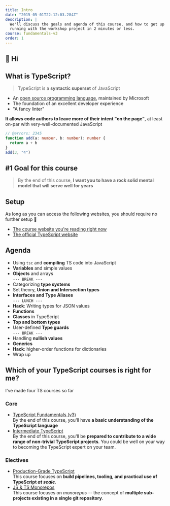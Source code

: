 ```yaml
---
title: Intro
date: "2015-05-01T22:12:03.284Z"
description: |
  We'll discuss the goals and agenda of this course, and how to get up and
  running with the workshop project in 2 minutes or less.
course: fundamentals-v3
order: 1
---
```


## :wave: Hi



## What is TypeScript?

> TypeScript is a **syntactic superset** of JavaScript

- An [open source programming language](https://github.com/microsoft/TypeScript), maintained by Microsoft
- The foundation of an excellent developer experience
- "A fancy linter"

**It allows code authors to leave more of their intent "on the page"**, at least
on-par with very-well-documented JavaScript

```ts twoslash
// @errors: 2345
function add(a: number, b: number): number {
  return a + b
}
add(3, "4")
```

## #1 Goal for this course

> By the end of this course, **I want you to have a rock solid mental model that will serve well for years**

## Setup

As long as you can access the following websites, you should require no further setup :tada:

- [The course website you're reading right now](https://fun-v3.typescript-training.com)
- [The official TypeScript website](https://www.typescriptlang.org)

## Agenda

- Using `tsc` and **compiling** TS code into JavaScript
- **Variables** and simple values
- **Objects** and arrays
  <br/>`--- BREAK ---`
- Categorizing **type systems**
- Set theory, **Union and Intersection types**
- **Interfaces and Type Aliases**
  <br/>`--- LUNCH ---`
- **Hack**: Writing types for JSON values
- **Functions**
- **Classes** in TypeScript
- **Top and bottom types**
- User-defined **Type guards**
  <br/>`--- BREAK ---`
- Handling **nullish values**
- **Generics**
- **Hack**: higher-order functions for dictionaries
- Wrap up

## Which of your TypeScript courses is right for me?

I've made four TS courses so far

### Core
- [TypeScript Fundamentals (v3)](https://frontendmasters.com/workshops/typescript-v3/) <br />
  By the end of this course, you'll have **a basic understanding of the TypeScript language**
- [Intermediate TypeScript](https://frontendmasters.com/workshops/intermediate-typescript/) <br />
  By the end of this course, you'll be **prepared to contribute to a wide range of non-trivial TypeScript projects**. You
  could be well on your way to becoming the TypeScript expert on your team.

### Electives
- [Production-Grade TypeScript](https://frontendmasters.com/courses/production-typescript/) <br />
  This course focuses on **build pipelines, tooling, and practical use of TypeScript _at scale_**.
- [JS &amp; TS Monorepos](https://frontendmasters.com/courses/monorepos/)  <br />
  This course focuses on _monorepos_ -- the concept of **multiple sub-projects existing in a single git repository**.